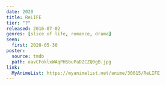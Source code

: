 ```yaml
---
date: 2020
title: ReLIFE
tier: "?"
released: 2016-07-02
genres: [slice of life, romance, drama]
seen:
  first: 2020-05-30
poster:
  source: tmdb
  path: oavCFoklxWAqPHSbuPaDZCZQ0gB.jpg
link:
  MyAnimeList: https://myanimelist.net/anime/30015/ReLIFE
---
```

